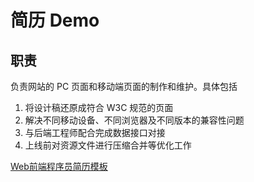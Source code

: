 # 简历 Demo
## 职责
负责网站的 PC 页面和移动端页面的制作和维护。具体包括

1. 将设计稿还原成符合 W3C 规范的页面
2. 解决不同移动设备、不同浏览器及不同版本的兼容性问题
3. 与后端工程师配合完成数据接口对接
4. 上线前对资源文件进行压缩合并等优化工作


[Web前端程序员简历模板](https://github.com/geekcompany/ResumeSample/blob/master/web.md)
